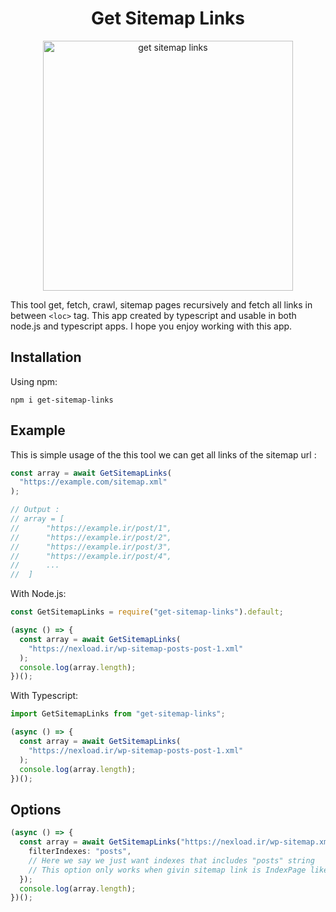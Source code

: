 <h1 align="center">
Get Sitemap Links
</h1>

<p align="center">
    <img width="400px" src="https://user-images.githubusercontent.com/48912836/111001692-7882b900-8399-11eb-8a79-2e869864ee0d.jpg" alt="get sitemap links"></img>
</p>

This tool get, fetch, crawl, sitemap pages recursively and fetch all links in between `<loc>` tag. This app created by typescript and usable in both node.js and typescript apps. I hope you enjoy working with this app.

## Installation

Using npm:

```shell
npm i get-sitemap-links
```

## Example

This is simple usage of the this tool we can get all links of the sitemap url :

```typescript
const array = await GetSitemapLinks(
  "https://example.com/sitemap.xml"
);

// Output :
// array = [
//      "https://example.ir/post/1",
//      "https://example.ir/post/2",
//      "https://example.ir/post/3",
//      "https://example.ir/post/4",
//      ...
//  ]
```

With Node.js:

```js
const GetSitemapLinks = require("get-sitemap-links").default;

(async () => {
  const array = await GetSitemapLinks(
    "https://nexload.ir/wp-sitemap-posts-post-1.xml"
  );
  console.log(array.length);
})();
```

With Typescript:

```typescript
import GetSitemapLinks from "get-sitemap-links";

(async () => {
  const array = await GetSitemapLinks(
    "https://nexload.ir/wp-sitemap-posts-post-1.xml"
  );
  console.log(array.length);
})();
```

## Options

```typescript
(async () => {
  const array = await GetSitemapLinks("https://nexload.ir/wp-sitemap.xml", {
    filterIndexes: "posts",
    // Here we say we just want indexes that includes "posts" string
    // This option only works when givin sitemap link is IndexPage like example.com/sitemap.xml
  });
  console.log(array.length);
})();
```
